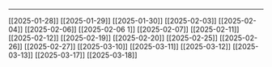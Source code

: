 

-------------------------
[[2025-01-28]]
[[2025-01-29]]
[[2025-01-30]]
[[2025-02-03]]
[[2025-02-04]]
[[2025-02-06]]
[[2025-02-06 1]]
[[2025-02-07]]
[[2025-02-11]]
[[2025-02-12]]
[[2025-02-19]]
[[2025-02-20]]
[[2025-02-25]]
[[2025-02-26]]
[[2025-02-27]]
[[2025-03-10]]
[[2025-03-11]]
[[2025-03-12]]
[[2025-03-13]]
[[2025-03-17]]
[[2025-03-18]]







